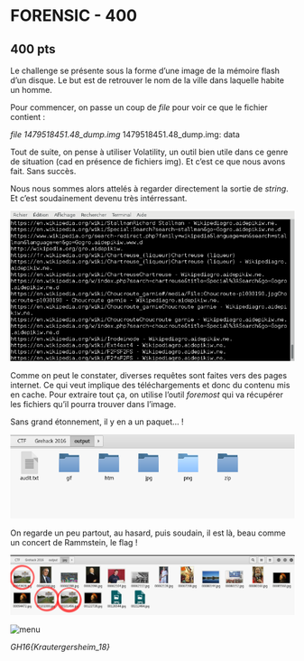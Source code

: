 # FORENSIC - 400
## 400 pts

Le challenge se présente sous la forme d’une image de la mémoire flash d’un disque.
Le but est de retrouver le nom de la ville dans laquelle habite un homme.

Pour commencer, on passe un coup de _file_ pour voir ce que le fichier contient :

*file 1479518451.48_dump.img*  1479518451.48_dump.img: data

Tout de suite, on pense à utiliser Volatility, un outil bien utile dans ce genre de situation (cad en présence de fichiers img). Et c’est ce que nous avons fait. Sans succès.

Nous nous sommes alors attelés à regarder directement la sortie de _string_. Et c’est soudainement devenu très intérressant.

![menu](/Forensic/400/Images/strings_sortie.png )

Comme on peut le constater, diverses requêtes sont faites vers des pages internet. Ce qui veut implique des téléchargements et donc du contenu mis en cache.
Pour extraire tout ça, on utilise l’outil _foremost_ qui va récupérer les fichiers qu’il pourra trouver dans l’image.

Sans grand étonnement, il y en a un paquet... !

![menu](/Forensic/400/Images/foremost.png )

On regarde un peu partout, au hasard, puis soudain, il est là, beau comme un concert de Rammstein, le flag !

![menu](/Forensic/400/Images/images_forensic.png )

![menu](/Forensic/400/Images/flag.jpg )

*GH16{Krautergersheim_18}*



